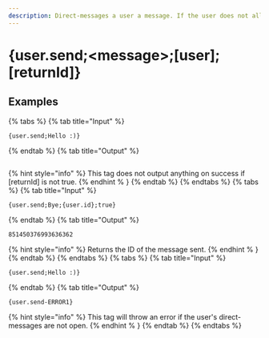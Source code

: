 ```yaml
---
description: Direct-messages a user a message. If the user does not allow direct-messages from guild members, this will throw an error.
---
```

# {user.send;&lt;message>;[user];[returnId]}
## Examples
{% tabs %}
{% tab title="Input" %}
```text
{user.send;Hello :)}
```
{% endtab %}
{% tab title="Output" %}
```text

```
{% hint style="info" %}
This tag does not output anything on success if [returnId] is not true.
{% endhint % }
{% endtab %}
{% endtabs %}
{% tabs %}
{% tab title="Input" %}
```text
{user.send;Bye;{user.id};true}
```
{% endtab %}
{% tab title="Output" %}
```text
851450376993636362
```
{% hint style="info" %}
Returns the ID of the message sent.
{% endhint % }
{% endtab %}
{% endtabs %}
{% tabs %}
{% tab title="Input" %}
```text
{user.send;Hello :)}
```
{% endtab %}
{% tab title="Output" %}
```text
{user.send-ERROR1}
```
{% hint style="info" %}
This tag will throw an error if the user's direct-messages are not open.
{% endhint % }
{% endtab %}
{% endtabs %}